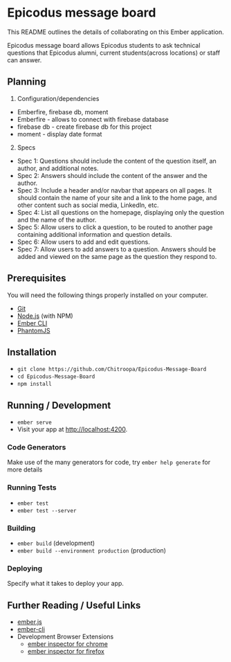 # Epicodus message board

This README outlines the details of collaborating on this Ember application.

Epicodus message board allows Epicodus students to ask technical questions that Epicodus alumni, current students(across locations) or staff can answer.

## Planning

1. Configuration/dependencies
  * Emberfire, firebase db, moment
  * Emberfire - allows to connect with firebase database
  * firebase db - create firebase db for this project
  * moment - display date format

2. Specs
  * Spec 1: Questions should include the content of the question itself, an author, and additional notes.
  * Spec 2: Answers should include the content of the answer and the author.
  * Spec 3: Include a header and/or navbar that appears on all pages. It should contain the name of your site and a link to the home page, and other content such as social media, LinkedIn, etc.
  * Spec 4: List all questions on the homepage, displaying only the question and the name of the author.
  * Spec 5: Allow users to click a question, to be routed to another page containing additional information and question details.
  * Spec 6: Allow users to add and edit questions.
  * Spec 7: Allow users to add answers to a question. Answers should be added and viewed on the same page as the question they respond to.

## Prerequisites

You will need the following things properly installed on your computer.

* [Git](https://git-scm.com/)
* [Node.js](https://nodejs.org/) (with NPM)
* [Ember CLI](https://ember-cli.com/)
* [PhantomJS](http://phantomjs.org/)

## Installation

* `git clone https://github.com/Chitroopa/Epicodus-Message-Board`
* `cd Epicodus-Message-Board`
* `npm install`

## Running / Development

* `ember serve`
* Visit your app at [http://localhost:4200](http://localhost:4200).

### Code Generators

Make use of the many generators for code, try `ember help generate` for more details

### Running Tests

* `ember test`
* `ember test --server`

### Building

* `ember build` (development)
* `ember build --environment production` (production)

### Deploying

Specify what it takes to deploy your app.

## Further Reading / Useful Links

* [ember.js](http://emberjs.com/)
* [ember-cli](https://ember-cli.com/)
* Development Browser Extensions
  * [ember inspector for chrome](https://chrome.google.com/webstore/detail/ember-inspector/bmdblncegkenkacieihfhpjfppoconhi)
  * [ember inspector for firefox](https://addons.mozilla.org/en-US/firefox/addon/ember-inspector/)
